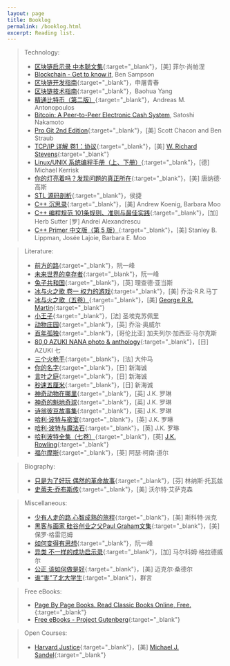 ```yaml
---
layout: page
title: Booklog
permalink: /booklog.html
excerpt: Reading list.
---
```


> Technology:
> * [区块链启示录 中本聪文集](https://book.douban.com/subject/30338899){:target="_blank"}，[美] 菲尔·尚帕涅
> * [Blockchain - Get to know it](/blog/2018/09/get-to-know-the-blockchain.html), Ben Sampson
> * [区块链开发指南](https://book.douban.com/subject/27081969){:target="_blank"}，申屠青春
> * [区块链技术指南](https://yeasy.gitbooks.io/blockchain_guide/content){:target="_blank"}，Baohua Yang
> * [精通比特币（第二版）](https://book.douban.com/subject/30280401){:target="_blank"}，Andreas M. Antonopoulos
> * [Bitcoin: A Peer-to-Peer Electronic Cash System](/blog/2018/04/Bitcoin-A-Peer-to-Peer-Electronic-Cash-System.html), Satoshi Nakamoto
> * [Pro Git 2nd Edition](https://git-scm.com/book/zh/v2){:target="_blank"}，[美] Scott Chacon and Ben Straub
> * [TCP/IP 详解 卷1：协议](https://book.douban.com/subject/1088054){:target="_blank"}，[美] [W. Richard Stevens](http://www.kohala.com/start){:target="_blank"}
> * [Linux/UNIX 系统编程手册（上、下册）](https://book.douban.com/subject/25809330){:target="_blank"}，[德] Michael Kerrisk
> * [你的灯亮着吗？发现问题的真正所在](https://book.douban.com/subject/1135754){:target="_blank"}，[美] 唐纳德·高斯
> * [STL 源码剖析](https://book.douban.com/subject/1110934){:target="_blank"}，侯捷
> * [C++ 沉思录](https://book.douban.com/subject/2970056){:target="_blank"}，[美] Andrew Koenig, Barbara Moo
> * [C++ 编程规范 101条规则、准则与最佳实践](https://book.douban.com/subject/26899830){:target="_blank"}，[加] Herb Sutter [罗] Andrei Alexandrescu
> * [C++ Primer 中文版（第 5 版）](https://book.douban.com/subject/25708312){:target="_blank"}，[美] Stanley B. Lippman, Josée Lajoie, Barbara E. Moo

> Literature:
> * [前方的路](http://www.ruanyifeng.com/road){:target="_blank"}，阮一峰
> * [未来世界的幸存者](http://www.ruanyifeng.com/survivor){:target="_blank"}，阮一峰
> * [兔子共和国](https://book.douban.com/subject/22693008){:target="_blank"}，[英] 理查德·亚当斯
> * [冰与火之歌 卷一 权力的游戏](https://book.douban.com/subject/1336330){:target="_blank"}，[美] 乔治·R.R.马丁
> * [冰与火之歌（五卷）](https://book.douban.com/subject/25826936){:target="_blank"}，[美] [George R.R. Martin](http://www.georgerrmartin.com){:target="_blank"}
> * [小王子](https://book.douban.com/subject/1084336){:target="_blank"}，[法] 圣埃克苏佩里
> * [动物庄园](https://book.douban.com/subject/25854767){:target="_blank"}，[英] 乔治·奥威尔
> * [百年孤独](https://book.douban.com/subject/6082808){:target="_blank"}，[哥伦比亚] 加夫列尔·加西亚·马尔克斯
> * [80,0 AZUKI NANA photo & anthology](https://book.douban.com/subject/2249654){:target="_blank"}，[日] AZUKI 七
> * [三个火枪手](https://book.douban.com/subject/1203244){:target="_blank"}，[法] 大仲马
> * [你的名字](https://book.douban.com/subject/26916709){:target="_blank"}，[日] 新海诚
> * [言叶之庭](https://book.douban.com/subject/26314932){:target="_blank"}，[日] 新海诚
> * [秒速五厘米](https://book.douban.com/subject/21460732){:target="_blank"}，[日] 新海诚
> * [神奇动物在哪里](https://book.douban.com/subject/27625554){:target="_blank"}，[英] J.K. 罗琳
> * [神奇的魁地奇球](https://book.douban.com/subject/30193054){:target="_blank"}，[英] J.K. 罗琳
> * [诗翁彼豆故事集](https://book.douban.com/subject/27594566){:target="_blank"}，[英] J.K. 罗琳
> * [哈利·波特与密室](https://book.douban.com/subject/1039487){:target="_blank"}，[英] J.K. 罗琳
> * [哈利·波特与魔法石](https://book.douban.com/subject/1041007){:target="_blank"}，[英] J.K. 罗琳
> * [哈利波特全集（七卷）](https://book.douban.com/subject/27167519){:target="_blank"}，[英] [J.K. Rowling](https://www.jkrowling.com){:target="_blank"}
> * [福尔摩斯](https://book.douban.com/subject/20441264){:target="_blank"}，[英] 阿瑟·柯南·道尔

> Biography:
> * [只是为了好玩 偶然的革命故事](https://book.douban.com/subject/25930025){:target="_blank"}，[芬] 林纳斯·托瓦兹
> * [史蒂夫·乔布斯传](https://book.douban.com/subject/6798611){:target="_blank"}，[美] 沃尔特·艾萨克森

> Miscellaneous:
> * [少有人走的路 心智成熟的旅程](https://book.douban.com/subject/1775691){:target="_blank"}，[美] 斯科特·派克
> * [黑客与画家 硅谷创业之父Paul Graham文集](https://book.douban.com/subject/6021440){:target="_blank"}，[美] 保罗·格雷厄姆
> * [如何变得有思想](http://www.ruanyifeng.com/blog){:target="_blank"}，阮一峰
> * [异类 不一样的成功启示录](https://book.douban.com/subject/3688489){:target="_blank"}，[加] 马尔科姆·格拉德威尔
> * [公正 该如何做是好](https://book.douban.com/subject/5408882){:target="_blank"}，[美] 迈克尔·桑德尔
> * [谁“害”了北大学生](https://book.douban.com/subject/1605954){:target="_blank"}，群言

> Free eBooks:
> * [Page By Page Books. Read Classic Books Online, Free.](https://www.pagebypagebooks.com){:target="_blank"}
> * [Free eBooks - Project Gutenberg](http://www.gutenberg.org/wiki/Main_Page){:target="_blank"}

> Open Courses:
> * [Harvard Justice](http://justiceharvard.org){:target="_blank"}，[美] [Michael J. Sandel](https://scholar.harvard.edu/sandel){:target="_blank"}
